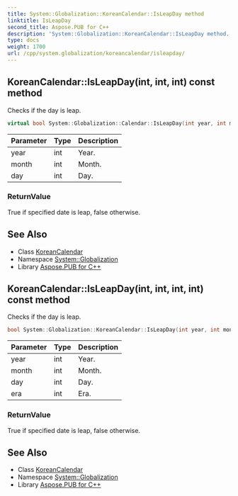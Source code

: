 ```yaml
---
title: System::Globalization::KoreanCalendar::IsLeapDay method
linktitle: IsLeapDay
second_title: Aspose.PUB for C++
description: 'System::Globalization::KoreanCalendar::IsLeapDay method. Checks if the day is leap in C++.'
type: docs
weight: 1700
url: /cpp/system.globalization/koreancalendar/isleapday/
---
```

## KoreanCalendar::IsLeapDay(int, int, int) const method


Checks if the day is leap.

```cpp
virtual bool System::Globalization::Calendar::IsLeapDay(int year, int month, int day) const
```


| Parameter | Type | Description |
| --- | --- | --- |
| year | int | Year. |
| month | int | Month. |
| day | int | Day. |

### ReturnValue

True if specified date is leap, false otherwise.

## See Also

* Class [KoreanCalendar](../)
* Namespace [System::Globalization](../../)
* Library [Aspose.PUB for C++](../../../)
## KoreanCalendar::IsLeapDay(int, int, int, int) const method


Checks if the day is leap.

```cpp
bool System::Globalization::KoreanCalendar::IsLeapDay(int year, int month, int day, int era) const override
```


| Parameter | Type | Description |
| --- | --- | --- |
| year | int | Year. |
| month | int | Month. |
| day | int | Day. |
| era | int | Era. |

### ReturnValue

True if specified date is leap, false otherwise.

## See Also

* Class [KoreanCalendar](../)
* Namespace [System::Globalization](../../)
* Library [Aspose.PUB for C++](../../../)
